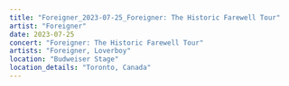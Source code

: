 ```yaml
---
title: "Foreigner_2023-07-25_Foreigner: The Historic Farewell Tour"
artist: "Foreigner"
date: 2023-07-25
concert: "Foreigner: The Historic Farewell Tour"
artists: "Foreigner, Loverboy"
location: "Budweiser Stage"
location_details: "Toronto, Canada"
---
```

